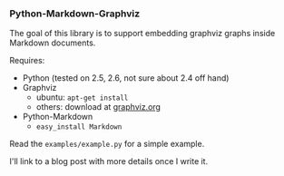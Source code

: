 ### Python-Markdown-Graphviz

The goal of this library is to support embedding graphviz graphs inside
Markdown documents.

Requires:

   * Python (tested on 2.5, 2.6, not sure about 2.4 off hand)
   * Graphviz
       * ubuntu: ``apt-get install``
       * others: download at [graphviz.org](graphviz.org)
   * Python-Markdown
       * ``easy_install Markdown``

Read the ``examples/example.py`` for a simple example.

I'll link to a blog post with more details once I write it. 

    
